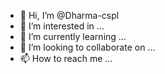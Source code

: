 - 👋 Hi, I’m @Dharma-cspl
- 👀 I’m interested in ...
- 🌱 I’m currently learning ...
- 💞️ I’m looking to collaborate on ...
- 📫 How to reach me ...

<!---
Dharma-cspl/Dharma-cspl is a ✨ special ✨ repository because its `README.md` (this file) appears on your GitHub profile.
You can click the Preview link to take a look at your changes.
--->
